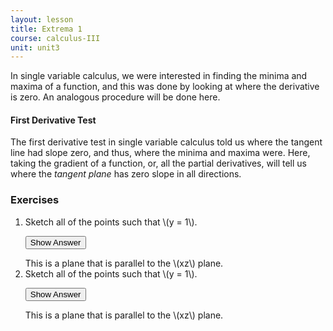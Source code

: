 ```yaml
---
layout: lesson
title: Extrema 1
course: calculus-III
unit: unit3
---
```


In single variable calculus, we were interested in finding the minima and maxima of a function, and this was done by looking at where the derivative is zero. An analogous procedure will be done here.

#### First Derivative Test
The first derivative test in single variable calculus told us where the tangent line had slope zero, and thus, where the minima and maxima were. Here, taking the gradient of a function, or, all the partial derivatives, will tell us where the *tangent plane* has zero slope in all directions.  

### Exercises

<ol>
<li> <div> Sketch all of the points such that \(y = 1\). </div>

<button onclick="myFunction('answer2')" class="answerButton">Show Answer</button>
<div  id="answer2" class="answer">
This is a plane that is parallel to the \(xz\) plane. 
</div> </li>
<li> <div> Sketch all of the points such that \(y = 1\). </div>

<button onclick="myFunction('answer2')" class="answerButton">Show Answer</button>
<div  id="answer2" class="answer">
This is a plane that is parallel to the \(xz\) plane. 
</div> </li>
</ol>
